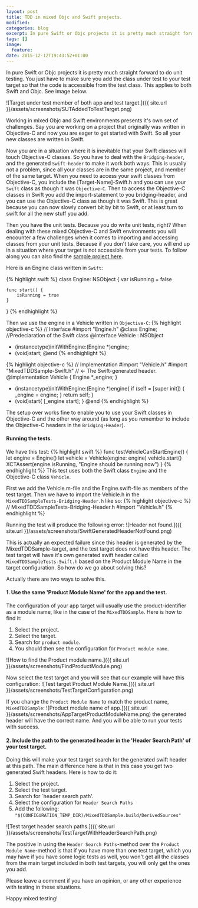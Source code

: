 ```yaml
---
layout: post
title: TDD in mixed Objc and Swift projects.
modified:
categories: blog
excerpt: In pure Swift or Objc projects it is pretty much straight forward to do unit testing. You just have to make sure you add the class under test to your test target so that the code is accessible from the test class.
tags: []
image:
  feature:
date: 2015-12-12T19:43:52+01:00
---
```


In pure Swift or Objc projects it is pretty much straight forward to do unit testing. You just have to make sure you add the class under test to your test target so that the code is accessible from the test class. This applies to both Swift and Objc. See image below.

![Target under test member of both app and test target.]({{ site.url }}/assets/screenshots/SUTAddedToTestTarget.png)

Working in mixed Objc and Swift environments presents it's own set of challenges. Say you are working on a project that originally was written in Objective-C and now you are eager to get started with Swift. So all your new classes are written in Swift.

Now you are in a situation where it is inevitable that your Swift classes will touch Objective-C classes. So
you have to deal with the `Bridging-header`, and the generated `Swift-header` to make it work both ways.
This is usually not a problem, since all your classes are in the same project, and member of the same target.
When you need to access your swift classes from Objective-C, you include the [Target-Name]-Swift.h and you
can use your `Swift` class as though it was `Objective-C`. Then to access the Objective-C classes in Swift
you add the import-statement to you bridging-header, and you can use the Objective-C class as though it
was Swift. This is great because you can now slowly convert bit by bit to Swift, or at least turn to swift
for all the new stuff you add.

Then you have the unit tests. Because you do write unit tests, right? When dealing with these mixed Objective-C
and Swift environments you will encounter a few challenges when it comes to importing and accessing classes
from your unit tests. Because if you don't take care, you will end up in a situation where your target is
not accessible from your tests. To follow along you can also find the [sample project here][MixedTDDSample_URL].

Here is an Engine class written in `Swift`:

{% highlight swift %}
class Engine: NSObject {
    var isRunning = false

    func start() {
        isRunning = true
    }
}
{% endhighlight %}

Then we use the engine in a Vehicle written in `Objective-C`:
{% highlight objective-c %}
// Interface
#import "Engine.h"
@class Engine; //Predeclaration of the Swift class
@interface Vehicle : NSObject
- (instancetype)initWithEngine:(Engine *)engine;
- (void)start;
@end
{% endhighlight %}

{% highlight objective-c %}
// Implementation
#import "Vehicle.h"
#import "MixedTDDSample-Swift.h" // <- The Swift-generated header.
@implementation Vehicle {
    Engine *_engine;
}
- (instancetype)initWithEngine:(Engine *)engine{
    if (self = [super init]) {
        _engine = engine;
    }
    return self;
}
- (void)start{
    [_engine start];
}
@end
{% endhighlight %}

The setup over works fine to enable you to use your Swift classes in Objective-C and the other way around
(as long as you remember to include the Objective-C headers in the `Bridging-Header`).

#### Running the tests.

We have this test:
{% highlight swift %}
func testVehicleCanStartEngine() {
    let engine = Engine()
    let vehicle = Vehicle(engine: engine)
    vehicle.start()
    XCTAssert(engine.isRunning, "Engine should be running now")
}
{% endhighlight %}
This test uses both the Swift class `Engine` and the Objective-C class `Vehicle`.

First we add the Vehicle.m-file and the Engine.swift-file as members of the test target.
Then we have to import the Vehicle.h in the `MixedTDDSampleTests-Bridging-Header.h` like so:
{% highlight objective-c %}
// MixedTDDSampleTests-Bridging-Header.h
#import "Vehicle.h"
{% endhighlight %}



Running the test will produce the following error:
![Header not found.]({{ site.url }}/assets/screenshots/SwiftGeneratedHeaderNotFound.png)

This is actually an expected failure since this header is generated by the MixedTDDSample-target,
and the test target does not have this header. The test target will have it's own generated swift
header called `MixedTDDSampleTests-Swift.h` based on the Product Module Name in the target
configuration. So how do we go about solving this?


Actually there are two ways to solve this.

#### 1. Use the same 'Product Module Name' for the app and the test.
The configuration of your app target will usually use the product-identifier as a module name, like in
the case of the `MixedTDDSample`. Here is how to find it:

1. Select the project.
2. Select the target.
3. Search for `product module`.
4. You should then see the configuration for `Product module name`.

![How to find the Product module name.]({{ site.url }}/assets/screenshots/FindProductModule.png)

Now select the test target and you will see that our example will have this configuration:
![Test target Product Module Name.]({{ site.url }}/assets/screenshots/TestTargetConfiguration.png)

If you change the `Product Module Name` to match the product name, `MixedTDDSample`:
![Product module name of app.]({{ site.url }}/assets/screenshots/AppTargetProductModuleName.png)
the generated header will have the correct name. And you will be able to run your tests with success.

#### 2. Include the path to the generated header in the 'Header Search Path' of your test target.
Doing this will make your test target search for the generated swift header at this path. The main difference
here is that in this case you get two generated Swift headers. Here is how to do it:

1. Select the project.
2. Select the test target.
3. Search for `header search path'.
4. Select the configuration for `Header Search Paths`
5. Add the following: `"$(CONFIGURATION_TEMP_DIR)/MixedTDDSample.build/DerivedSources"`

![Test target header search paths.]({{ site.url }}/assets/screenshots/TestTargetWithHeaderSearchPath.png)

The positive in using the `Header Search Paths`-method over the `Product Module Name`-method is that if
you have more than one test target, which you may have if you have some logic tests as well, you won't
get all the classes from the main target included in both test targets, you will only get the ones
you add.

Please leave a comment if you have an opinion, or any other experience with testing in these situations.

Happy mixed testing!


[MixedTDDSample_URL]: https://github.com/ZeldaIV/MixedTDDSample
